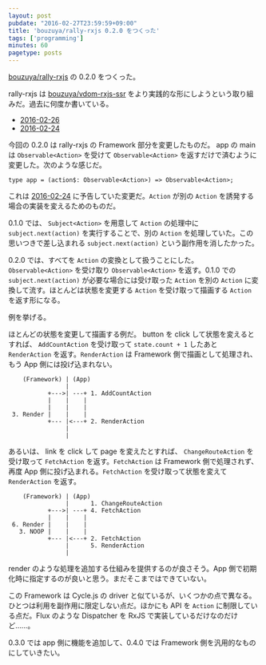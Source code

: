 ```yaml
---
layout: post
pubdate: "2016-02-27T23:59:59+09:00"
title: 'bouzuya/rally-rxjs 0.2.0 をつくった'
tags: ['programming']
minutes: 60
pagetype: posts
---
```

[bouzuya/rally-rxjs][] の 0.2.0 をつくった。

rally-rxjs は [bouzuya/vdom-rxjs-ssr][] をより実践的な形にしようという取り組みだ。過去に何度か書いている。

- [2016-02-26][]
- [2016-02-24][]

今回の 0.2.0 は rally-rxjs の Framework 部分を変更したものだ。 app の main は `Observable<Action>` を受けて `Observable<Action>` を返すだけで済むように変更した。次のような感じだ。

`type app = (action$: Observable<Action>) => Observable<Action>;`

これは [2016-02-24][] に予告していた変更だ。`Action` が別の `Action` を誘発する場合の実装を変えるためのものだ。

0.1.0 では、 `Subject<Action>` を用意して `Action` の処理中に `subject.next(action)` を実行することで、別の `Action` を処理していた。この思いつきで差し込まれる `subject.next(action)` という副作用を消したかった。

0.2.0 では、すべてを `Action` の変換として扱うことにした。`Observable<Action>` を受け取り `Observable<Action>` を返す。0.1.0 での `subject.next(action)` が必要な場合には受け取った `Action` を別の `Action` に変換して流す。ほとんどは状態を変更する `Action` を受け取って描画する `Action` を返す形になる。

例を挙げる。

ほとんどの状態を変更して描画する例だ。 button を click して状態を変えるとすれば、 `AddCountAction` を受け取って `state.count + 1` したあと `RenderAction` を返す。`RenderAction` は Framework 側で描画として処理され、もう App 側には投げ込まれない。

```
    (Framework) | (App)
                |
           +--->| ---+ 1. AddCountAction
           |    |    |
           |    |    |
 3. Render |    |    |
           +--- |<---+ 2. RenderAction
                |
                |
```

あるいは、 link を click して page を変えたとすれば、 `ChangeRouteAction` を受け取って `FetchAction` を返す。`FetchAction` は Framework 側で処理されず、再度 App 側に投げ込まれる。`FetchAction` を受け取って状態を変えて `RenderAction` を返す。

```
    (Framework) | (App)
                |      1. ChangeRouteAction
           +--->| ---+ 4. FetchAction
           |    |    |
 6. Render |    |    |
   3. NOOP |    |    |
           +--- |<---+ 2. FetchAction
                |      5. RenderAction
                |
```

render のような処理を追加する仕組みを提供するのが良さそう。App 側で初期化時に指定するのが良いと思う。まだそこまではできていない。

この Framework は Cycle.js の driver と似ているが、いくつかの点で異なる。ひとつは利用を副作用に限定しない点だ。ほかにも API を `Action` に制限している点だ。Flux のような Dispatcher を RxJS で実装しているだけなのだけど……。

0.3.0 では app 側に機能を追加して、0.4.0 では Framework 側を汎用的なものにしていきたい。

[2016-02-24]: http://blog.bouzuya.net/2016/02/24/
[2016-02-26]: http://blog.bouzuya.net/2016/02/26/
[bouzuya/rally-rxjs]: https://github.com/bouzuya/rally-rxjs
[bouzuya/vdom-rxjs-ssr]: https://github.com/bouzuya/vdom-rxjs-ssr
